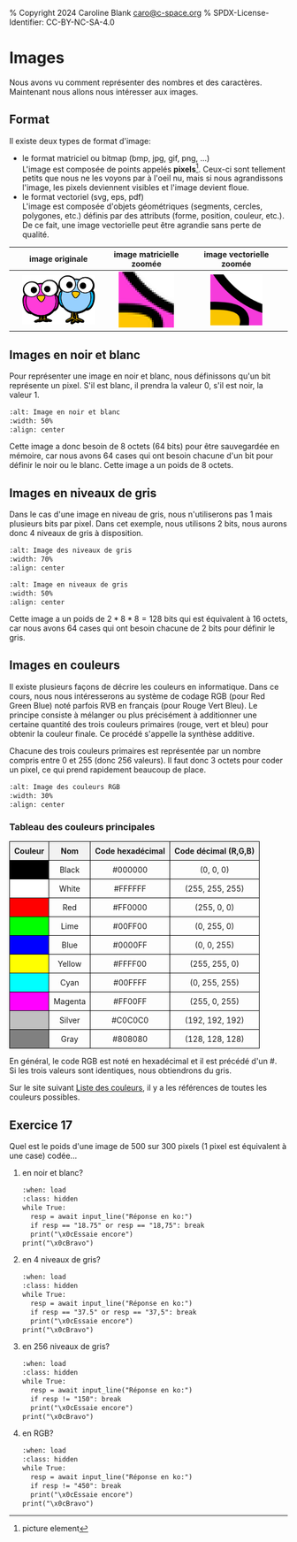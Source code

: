 % Copyright 2024 Caroline Blank <caro@c-space.org>
% SPDX-License-Identifier: CC-BY-NC-SA-4.0

# Images

Nous avons vu comment représenter des nombres et des caractères. Maintenant nous
allons nous intéresser aux images.

## Format

Il existe deux types de format d'image:

- le format matriciel ou bitmap (bmp, jpg, gif, png, ...)\
  L'image est composée de points appelés **pixels**[^sn1]. Ceux-ci sont
  tellement petits que nous ne les voyons par à l'oeil nu, mais si nous
  agrandissons l'image, les pixels deviennent visibles et l'image devient floue.
- le format vectoriel (svg, eps, pdf)\
  L'image est composée d'objets géométriques (segments, cercles, polygones,
  etc.) définis par des attributs (forme, position, couleur, etc.). De ce fait,
  une image vectorielle peut être agrandie sans perte de qualité.
[^sn1]: picture element

| image originale | image matricielle zoomée | image vectorielle zoomée |
|:---------------:|:------------------------:|:------------------------:|
| <img src="images/birds.png" width="80%">| <img src="images/image-matricielle.png" width="80%">|<img src="images/image-vectorielle.png" width="55%">|

## Images en noir et blanc

Pour représenter une image en noir et blanc, nous définissons qu'un bit
représente un pixel. S'il est blanc, il prendra la valeur 0, s'il est noir,
la valeur 1.

```{figure} images/image-noir-blanc.png
:alt: Image en noir et blanc
:width: 50%
:align: center
```

Cette image a donc besoin de 8 octets (64 bits) pour être sauvegardée en
mémoire, car nous avons 64 cases qui ont besoin chacune d'un bit pour définir
le noir ou le blanc. Cette image a un poids de 8 octets.

<!--
### Exercice 14

1. Quel est le poids de l'image ci-dessous?

2. Quel est le code binaire de la lettre S représentée ci-dessous.

```{figure} images/s-pixels.png
:alt: Image S en noir et blanc
:width: 30%
:align: center
```

### Exercice 15

Représenter l'image en noir et blanc donnée par le code suivant:
```{figure} images/vide-noir-blanc-pixels.png
:alt: Image vide en noir et blanc
:width: 50%
:align: center
```
-->

## Images en niveaux de gris

Dans le cas d'une image en niveau de gris, nous n'utiliserons pas 1 mais
plusieurs bits par pixel.
Dans cet exemple, nous utilisons 2 bits, nous aurons donc 4 niveaux de gris à
disposition.

```{figure} images/niveaux-gris.png
:alt: Image des niveaux de gris
:width: 70%
:align: center
```

```{figure} images/image-gris.png
:alt: Image en niveaux de gris
:width: 50%
:align: center
```
Cette image a un poids de $2 * 8 * 8 = 128$ bits qui est équivalent à 16 octets,
car nous avons 64 cases qui ont besoin chacune de 2 bits pour définir le gris.

<!--
### Exercice 16

1. Quel est le poids de l'image ci-dessous?

2. Quel est le code binaire de cette image en 4 niveaux de gris.

```{figure} images/koala-pixels.png
:alt: Image d'un koala en gris
:width: 70%
:align: center
```

### Exercice 17

Représenter l'image en 4 niveaux de gris donnée par le code suivant:

```{figure} images/vide-gris-pixels.png
:alt: Image vide en niveaux de gris
:width: 50%
:align: center
```
-->

## Images en couleurs

Il existe plusieurs façons de décrire les couleurs en informatique. Dans ce
cours, nous nous intéresserons au système de codage RGB (pour Red Green Blue)
noté parfois RVB en français (pour Rouge Vert Bleu). Le principe consiste à
mélanger ou plus précisément à additionner une certaine quantité des trois
couleurs primaires (rouge, vert et bleu) pour obtenir la couleur finale. Ce
procédé s'appelle la synthèse additive.

Chacune des trois couleurs primaires est représentée par un nombre compris entre
0 et 255 (donc 256 valeurs). Il faut donc 3 octets pour coder un pixel, ce qui
prend rapidement beaucoup de place.

```{figure} images/rgb-color.png
:alt: Image des couleurs RGB
:width: 30%
:align: center
```

### Tableau des couleurs principales

<style>
  .table-couleur {
      border-collapse: collapse;
      width: 100%;
  }
  .cellule-couleur {
      border: 1px solid black;
      text-align: center;
      padding: 8px;
  }
  .entete-couleur {
      background-color: #f2f2f2;
  }
</style>

<table class="table-couleur">
  <tr>
    <th class="cellule-couleur entete-couleur">Couleur</th>
    <th class="cellule-couleur entete-couleur">Nom</th>
    <th class="cellule-couleur entete-couleur">Code hexadécimal</th>
    <th class="cellule-couleur entete-couleur">Code décimal (R,G,B)</th>
  </tr>
  <tr>
    <td class="cellule-couleur" style="background-color: #000000;"></td>
    <td class="cellule-couleur">Black</td>
    <td class="cellule-couleur">#000000</td>
    <td class="cellule-couleur">(0, 0, 0)</td>
  </tr>
  <tr>
    <td class="cellule-couleur" style="background-color: #FFFFFF;"></td>
    <td class="cellule-couleur">White</td>
    <td class="cellule-couleur">#FFFFFF</td>
    <td class="cellule-couleur">(255, 255, 255)</td>
  </tr>
  <tr>
    <td class="cellule-couleur" style="background-color: #FF0000;"></td>
    <td class="cellule-couleur">Red</td>
    <td class="cellule-couleur">#FF0000</td>
    <td class="cellule-couleur">(255, 0, 0)</td>
  </tr>
  <tr>
    <td class="cellule-couleur" style="background-color: #00FF00;"></td>
    <td class="cellule-couleur">Lime</td>
    <td class="cellule-couleur">#00FF00</td>
    <td class="cellule-couleur">(0, 255, 0)</td>
  </tr>
  <tr>
    <td class="cellule-couleur" style="background-color: #0000FF;"></td>
    <td class="cellule-couleur">Blue</td>
    <td class="cellule-couleur">#0000FF</td>
    <td class="cellule-couleur">(0, 0, 255)</td>
  </tr>
  <tr>
    <td class="cellule-couleur" style="background-color: #FFFF00;"></td>
    <td class="cellule-couleur">Yellow</td>
    <td class="cellule-couleur">#FFFF00</td>
    <td class="cellule-couleur">(255, 255, 0)</td>
  </tr>
  <tr>
    <td class="cellule-couleur" style="background-color: #00FFFF;"></td>
    <td class="cellule-couleur">Cyan</td>
    <td class="cellule-couleur">#00FFFF</td>
    <td class="cellule-couleur">(0, 255, 255)</td>
  </tr>
  <tr>
    <td class="cellule-couleur" style="background-color: #FF00FF;"></td>
    <td class="cellule-couleur">Magenta</td>
    <td class="cellule-couleur">#FF00FF</td>
    <td class="cellule-couleur">(255, 0, 255)</td>
  </tr>
  <tr>
    <td class="cellule-couleur" style="background-color: #C0C0C0;"></td>
    <td class="cellule-couleur">Silver</td>
    <td class="cellule-couleur">#C0C0C0</td>
    <td class="cellule-couleur">(192, 192, 192)</td>
  </tr>
  <tr>
    <td class="cellule-couleur" style="background-color: #808080;"></td>
    <td class="cellule-couleur">Gray</td>
    <td class="cellule-couleur">#808080</td>
    <td class="cellule-couleur">(128, 128, 128)</td>
  </tr>
</table>

En général, le code RGB est noté en hexadécimal et il est précédé d'un \#.\
Si les trois valeurs sont identiques, nous obtiendrons du gris.

Sur le site suivant [Liste des couleurs](https://www.rapidtables.com/web/color/RGB_Color.html), il
y a les références de toutes les couleurs possibles.

## Exercice 17

Quel est le poids d'une image de 500 sur 300 pixels (1 pixel est équivalent à
une case) codée...
1. en noir et blanc?

    ```{exec} python
    :when: load
    :class: hidden
    while True:
      resp = await input_line("Réponse en ko:")
      if resp == "18.75" or resp == "18,75": break
      print("\x0cEssaie encore")
    print("\x0cBravo")
    ```

2. en 4 niveaux de gris?

    ```{exec} python
    :when: load
    :class: hidden
    while True:
      resp = await input_line("Réponse en ko:")
      if resp == "37.5" or resp == "37,5": break
      print("\x0cEssaie encore")
    print("\x0cBravo")
    ```

3. en 256 niveaux de gris?

    ```{exec} python
    :when: load
    :class: hidden
    while True:
      resp = await input_line("Réponse en ko:")
      if resp != "150": break
      print("\x0cEssaie encore")
    print("\x0cBravo")
    ```

4. en RGB?

    ```{exec} python
    :when: load
    :class: hidden
    while True:
      resp = await input_line("Réponse en ko:")
      if resp != "450": break
      print("\x0cEssaie encore")
    print("\x0cBravo")
    ```

<!--
## Exercice 18

Quel est le code décimal et hexadécimal d'un pixel...
1. en noir?
2. en blanc?
3. en gris?
4. en jaune?

## Exercice 19

Quelle couleur est représentée par les codes RGB suivants?
1. (100,50,200)
2. (20,200,250)
3. (50,220,50)
-->
